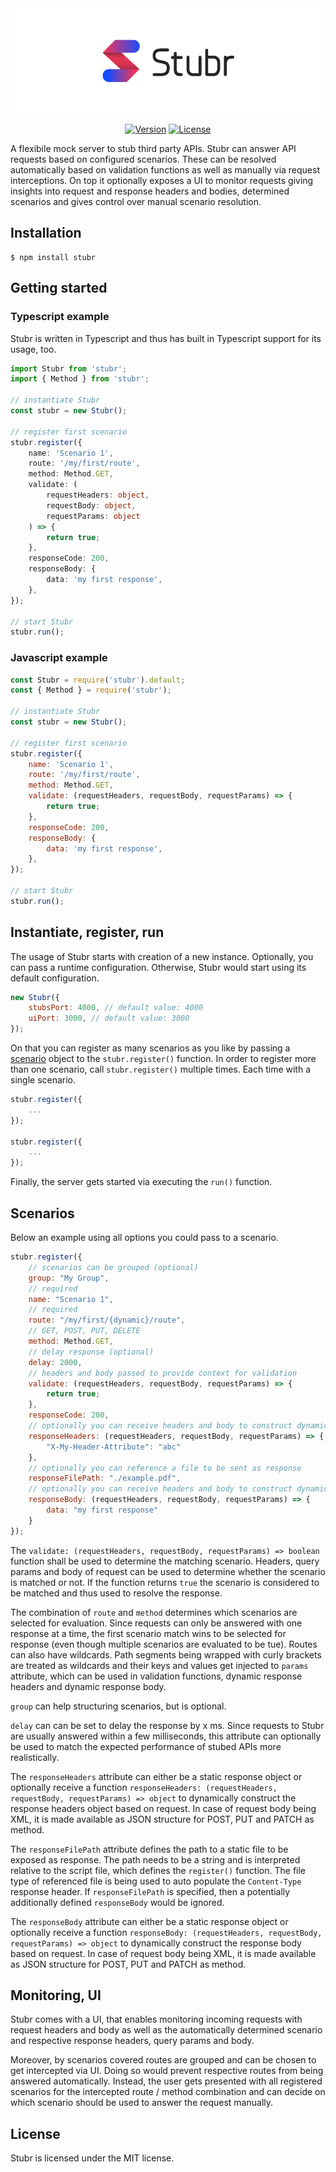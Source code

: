 <img src="./docs/logo-large.png"/>

<p align="center">
  <a href="https://www.npmjs.com/package/stubr"><img src="https://img.shields.io/npm/v/stubr.svg?sanitize=true" alt="Version"></a>
  <a href="https://www.npmjs.com/package/stubr"><img src="https://img.shields.io/npm/l/stubr.svg?sanitize=true" alt="License"></a>
</p>

A flexibile mock server to stub third party APIs. Stubr can answer API requests based on configured scenarios. These can be resolved automatically based on validation functions as well as manually via request interceptions. On top it optionally exposes a UI to monitor requests giving insights into request and response headers and bodies, determined scenarios and gives control over manual scenario resolution.

## Installation

```
$ npm install stubr
```

## Getting started

### Typescript example

Stubr is written in Typescript and thus has built in Typescript support for its usage, too.

```ts
import Stubr from 'stubr';
import { Method } from 'stubr';

// instantiate Stubr
const stubr = new Stubr();

// register first scenario
stubr.register({
    name: 'Scenario 1',
    route: '/my/first/route',
    method: Method.GET,
    validate: (
        requestHeaders: object,
        requestBody: object,
        requestParams: object
    ) => {
        return true;
    },
    responseCode: 200,
    responseBody: {
        data: 'my first response',
    },
});

// start Stubr
stubr.run();
```

### Javascript example

```js
const Stubr = require('stubr').default;
const { Method } = require('stubr');

// instantiate Stubr
const stubr = new Stubr();

// register first scenario
stubr.register({
    name: 'Scenario 1',
    route: '/my/first/route',
    method: Method.GET,
    validate: (requestHeaders, requestBody, requestParams) => {
        return true;
    },
    responseCode: 200,
    responseBody: {
        data: 'my first response',
    },
});

// start Stubr
stubr.run();
```

## Instantiate, register, run

The usage of Stubr starts with creation of a new instance. Optionally, you can pass a runtime configuration. Otherwise, Stubr would start using its default configuration.

```js
new Stubr({
    stubsPort: 4000, // default value: 4000
    uiPort: 3000, // default value: 3000
});
```

On that you can register as many scenarios as you like by passing a [scenario](#Scenario) object to the `stubr.register()` function. In order to register more than one scenario, call `stubr.register()` multiple times. Each time with a single scenario.

```js
stubr.register({
	...
});

stubr.register({
	...
});
```

Finally, the server gets started via executing the `run()` function.

## Scenarios

Below an example using all options you could pass to a scenario.

```js
stubr.register({
	// scenarios can be grouped (optional)
	group: "My Group",
	// required
	name: "Scenario 1",
	// required
	route: "/my/first/{dynamic}/route",
	// GET, POST, PUT, DELETE
	method: Method.GET,
	// delay response (optional)
	delay: 2000,
	// headers and body passed to provide context for validation
	validate: (requestHeaders, requestBody, requestParams) => {
		return true;
	},
	responseCode: 200,
	// optionally you can receive headers and body to construct dynamic response headers based on request
	responseHeaders: (requestHeaders, requestBody, requestParams) => {
		"X-My-Header-Attribute": "abc"
	},
	// optionally you can reference a file to be sent as response
	responseFilePath: "./example.pdf",
	// optionally you can receive headers and body to construct dynamic response body based on request
	responseBody: (requestHeaders, requestBody, requestParams) => {
		data: "my first response"
	}
});
```

The `validate: (requestHeaders, requestBody, requestParams) => boolean` function shall be used to determine the matching scenario. Headers, query params and body of request can be used to determine whether the scenario is matched or not. If the function returns `true` the scenario is considered to be matched and thus used to resolve the response.

The combination of `route` and `method` determines which scenarios are selected for evaluation. Since requests can only be answered with one response at a time, the first scenario match wins to be selected for response (even though multiple scenarios are evaluated to be tue). Routes can also have wildcards. Path segments being wrapped with curly brackets are treated as wildcards and their keys and values get injected to `params` attribute, which can be used in validation functions, dynamic response headers and dynamic response body.

`group` can help structuring scenarios, but is optional.

`delay` can can be set to delay the response by x ms. Since requests to Stubr are usually answered within a few milliseconds, this attribute can optionally be used to match the expected performance of stubed APIs more realistically.

The `responseHeaders` attribute can either be a static response object or optionally receive a function `responseHeaders: (requestHeaders, requestBody, requestParams) => object` to dynamically construct the response headers object based on request. In case of request body being XML, it is made available as JSON structure for POST, PUT and PATCH as method.

The `responseFilePath` attribute defines the path to a static file to be exposed as response. The path needs to be a string and is interpreted relative to the script file, which defines the `register()` function. The file type of referenced file is being used to auto populate the `Content-Type` response header. If `responseFilePath` is specified, then a potentially additionally defined `responseBody` would be ignored.

The `responseBody` attribute can either be a static response object or optionally receive a function `responseBody: (requestHeaders, requestBody, requestParams) => object` to dynamically construct the response body based on request. In case of request body being XML, it is made available as JSON structure for POST, PUT and PATCH as method.

## Monitoring, UI

Stubr comes with a UI, that enables monitoring incoming requests with request headers and body as well as the automatically determined scenario and respective response headers, query params and body.

Moreover, by scenarios covered routes are grouped and can be chosen to get intercepted via UI. Doing so would prevent respective routes from being answered automatically. Instead, the user gets presented with all registered scenarios for the intercepted route / method combination and can decide on which scenario should be used to answer the request manually.

## License

Stubr is licensed under the MIT license.

